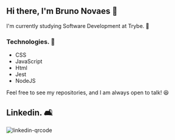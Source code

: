 ## Hi there, I'm Bruno Novaes 👋

I'm currently studying Software Development at Trybe. 🚀

### Technologies. :wrench:
- CSS
- JavaScript
- Html
- Jest
- NodeJS

Feel free to see my repositories, and I am always open to talk! 😆

## Linkedin. :couch_and_lamp:

![linkedin-qrcode](https://pasteboard.co/K76fEmq.jpg)
